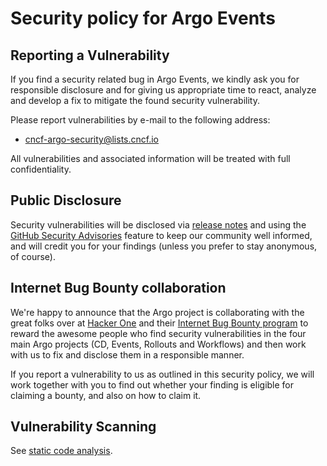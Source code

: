 # Security policy for Argo Events

## Reporting a Vulnerability

If you find a security related bug in Argo Events, we kindly ask you for responsible
disclosure and for giving us appropriate time to react, analyze and develop a
fix to mitigate the found security vulnerability.

Please report vulnerabilities by e-mail to the following address:

* cncf-argo-security@lists.cncf.io

All vulnerabilities and associated information will be treated with full confidentiality.

## Public Disclosure

Security vulnerabilities will be disclosed via [release notes](docs/releasing.md) and using the
[GitHub Security Advisories](https://github.com/argoproj/argo-events/security/advisories)
feature to keep our community well informed, and will credit you for your findings (unless you prefer to stay anonymous, of course).

## Internet Bug Bounty collaboration

We're happy to announce that the Argo project is collaborating with the great
folks over at
[Hacker One](https://hackerone.com/) and their
[Internet Bug Bounty program](https://hackerone.com/ibb)
to reward the awesome people who find security vulnerabilities in the four
main Argo projects (CD, Events, Rollouts and Workflows) and then work with
us to fix and disclose them in a responsible manner.

If you report a vulnerability to us as outlined in this security policy, we
will work together with you to find out whether your finding is eligible for
claiming a bounty, and also on how to claim it.

## Vulnerability Scanning

See [static code analysis](docs/static-code-analysis.md).
